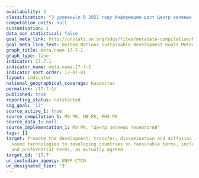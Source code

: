 ```yaml
---
availability: 2
classification: "3 уровень\n В 2021 году Информацию даст Центр зеленых технологий"
computation_units: null
customisation: 1
data_non_statistical: false
goal_meta_link: http://unstats.un.org/sdgs/files/metadata-compilation/Metadata-Goal-17.pdf
goal_meta_link_text: United Nations Sustainable Development Goals Metadata (pdf 468kB)
graph_title: meta.name-17-7-1
graph_type: line
indicator: 17.7.1
indicator_name: meta.name-17-7-1
indicator_sort_order: 17-07-01
layout: indicator
national_geographical_coverage: Казахстан
permalink: /17-7-1/
published: true
reporting_status: notstarted
sdg_goal: '17'
source_active_1: true
source_compilation_1: МЭ РК, МФ РК, МНЭ РК
source_data_1: null
source_implementation_1: МЭ РК, "Центр зеленых технологий"
tags: []
target: Promote the development, transfer, dissemination and diffusion of environmentally
  sound technologies to developing countries on favourable terms, including on concessional
  and preferential terms, as mutually agreed
target_id: '17.7'
un_custodian_agency: UNEP-CTCN
un_designated_tier: '3'
---
```


